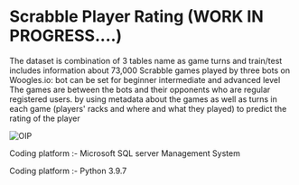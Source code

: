 # Scrabble Player Rating (WORK IN PROGRESS....)

The dataset is combination of 3 tables name as game turns and train/test includes information about 73,000 Scrabble games played by three bots on Woogles.io: bot can be set for beginner intermediate and advanced level The games are between the bots and their opponents who are regular registered users. by using metadata about the games as well as turns in each game (players' racks and where and what they played) to predict the rating of the player

![OIP](https://user-images.githubusercontent.com/111516810/201037135-d8bbadb3-f640-46ff-8a81-bb297b3fce0d.jpg)

Coding platform :- Microsoft SQL server Management System

Coding platform :-  Python 3.9.7


